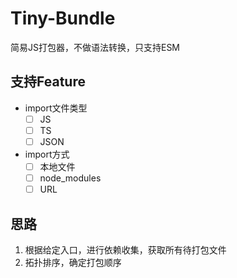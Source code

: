 # Tiny-Bundle

简易JS打包器，不做语法转换，只支持ESM

## 支持Feature

- import文件类型
  - [ ] JS
  - [ ] TS
  - [ ] JSON
- import方式
  - [ ] 本地文件
  - [ ] node_modules
  - [ ] URL

## 思路

1. 根据给定入口，进行依赖收集，获取所有待打包文件
2. 拓扑排序，确定打包顺序